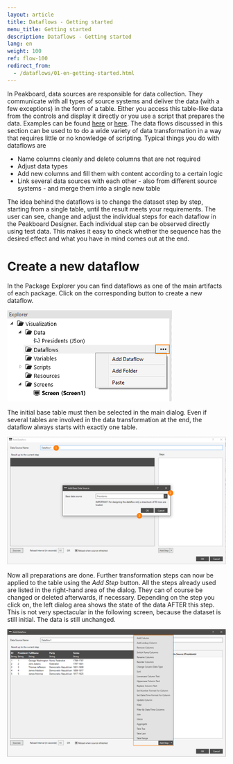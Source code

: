 ```yaml
---
layout: article
title: Dataflows - Getting started
menu_title: Getting started
description: Dataflows - Getting started
lang: en
weight: 100
ref: flow-100
redirect_from:
  - /dataflows/01-en-getting-started.html
---
```

In Peakboard, data sources are responsible for data collection. They communicate with all types of source systems and deliver the data (with a few exceptions) in the form of a table. Either you access this table-like data from the controls and display it directly or you use a script that prepares the data. Examples can be found [here](../scripting/03-en-table-data.html) or [here](../scripting/04-en-manipulating-table-data.html). The data flows discussed in this section can be used to to do a wide variety of data transformation in a way that requires little or no knowledge of scripting. Typical things you do with dataflows are

* Name columns cleanly and delete columns that are not required
* Adjust data types
* Add new columns and fill them with content according to a certain logic
* Link several data sources with each other - also from different source systems - and merge them into a single new table

The idea behind the dataflows is to change the dataset step by step, starting from a single table, until the result meets your requirements. The user can see, change and adjust the individual steps for each dataflow in the Peakboard Designer. Each individual step can be observed directly using test data. This makes it easy to check whether the sequence has the desired effect and what you have in mind comes out at the end.

# Create a new dataflow

In the Package Explorer you can find dataflows as one of the main artifacts of each package. Click on the corresponding button to create a new dataflow.

![Create a new flow](/assets/images/dataflows/dataflows-create.png)

The initial base table must then be selected in the main dialog. Even if several tables are involved in the data transformation at the end, the dataflow always starts with exactly one table.

![select main table](/assets/images/dataflows/dataflows-maindialog-01.png)

Now all preparations are done. Further transformation steps can now be applied to the table using the *Add Step* button. All the steps already used are listed in the right-hand area of the dialog. They can of course be changed or deleted afterwards, if necessary. Depending on the step you click on, the left dialog area shows the state of the data AFTER this step. This is not very spectacular in the following screen, because the dataset is still initial. The data is still unchanged.

![select main table](/assets/images/dataflows/dataflows-maindialog-02.png)

